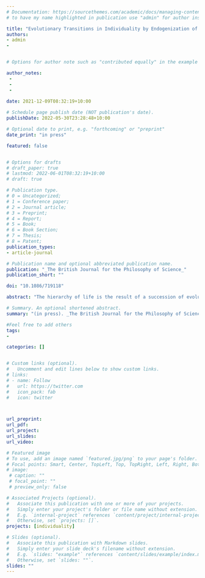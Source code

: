 ```yaml
---
# Documentation: https://sourcethemes.com/academic/docs/managing-content/
# to have my name highlighted in publication use "admin" for author instead of Pierrick Bourrat

title: "Evolutionary Transitions in Individuality by Endogenization of Scaffolded Properties"
authors:
- admin
- 


# Options for author note such as "contributed equally" in the example below, assuming they are three authors, the third author is corresponding author.

author_notes:
 - 
 - 
 - 
 
date: 2021-12-09T08:32:19+10:00

# Schedule page publish date (NOT publication's date).
publishDate: 2022-05-30T23:28:48+10:00

# Optional date to print, e.g. "forthcoming" or "preprint"
date_print: "in press"

featured: false


# Options for drafts
# draft_paper: true
# lastmod: 2022-06-01T08:32:19+10:00
# draft: true

# Publication type.
# 0 = Uncategorized;
# 1 = Conference paper;
# 2 = Journal article;
# 3 = Preprint;
# 4 = Report;
# 5 = Book;
# 6 = Book Section;
# 7 = Thesis;
# 8 = Patent;
publication_types:
- article-journal

# Publication name and optional abbreviated publication name.
publication: "_The British Journal for the Philosophy of Science_"
publication_short: ""

doi: "10.1086/719118"

abstract: "The hierarchy of life is the result of a succession of evolutionary transitions in individuality (ETIs). During an ETI, individuals at a particular level of organization interact in such a way as to produce larger-level entities that become individuals in their own right. These new individuals are defined by their capacity to exhibit Darwinian properties of variation, differences in fitness, and heredity. One difficulty in accounting for ETIs is articulating how these properties are acquired at a higher level from the lower ones. Collaborators and I recently proposed the ‘ecological scaffolding’ model in which imposing an ecological scaffold (that is, a structure in the environment) on lower-level entities initiates an ETI. Here, I present a new model that extends this work. Within this new model, I propose a mechanism of scaffold endogenization, demonstrating that collectives can become resilient to the ecological scaffold being removed. This type of resilience is not observed in the ecological scaffolding model. However, classically, a biological individual would be regarded as an entity capable of withstanding environmental changes. Thus, the new model proposed here represents a step towards a more complete explanation for ETIs."

# Summary. An optional shortened abstract.
summary: "(in press). _The British Journal for the Philosophy of Science_"

#Feel free to add others
tags:
- 

categories: []


# Custom links (optional).
#   Uncomment and edit lines below to show custom links.
# links:
# - name: Follow
#   url: https://twitter.com
#   icon_pack: fab
#   icon: twitter



url_preprint:
url_pdf:
url_project:
url_slides:
url_video:

# Featured image
# To use, add an image named `featured.jpg/png` to your page's folder. 
# Focal points: Smart, Center, TopLeft, Top, TopRight, Left, Right, BottomLeft, Bottom, BottomRight.
# image:
 # caption: ""
 # focal_point: ""
 # preview_only: false

# Associated Projects (optional).
#   Associate this publication with one or more of your projects.
#   Simply enter your project's folder or file name without extension.
#   E.g. `internal-project` references `content/project/internal-project/index.md`.
#   Otherwise, set `projects: []`.
projects: [individuality]

# Slides (optional).
#   Associate this publication with Markdown slides.
#   Simply enter your slide deck's filename without extension.
#   E.g. `slides: "example"` references `content/slides/example/index.md`.
#   Otherwise, set `slides: ""`.
slides: ""
---
```




